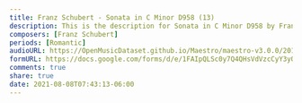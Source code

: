 ```yaml
---
title: Franz Schubert - Sonata in C Minor D958 (13)
description: This is the description for Sonata in C Minor D958 by Franz Schubert
composers: [Franz Schubert]
periods: [Romantic]
audioURL: https://OpenMusicDataset.github.io/Maestro/maestro-v3.0.0/2018/MIDI-Unprocessed_Schubert7-9_MID--AUDIO_11_R2_2018_wav.midi
formURL: https://docs.google.com/forms/d/e/1FAIpQLSc0y7Q4QHsVdVzcCyY3yOJcdrE33D7rjxKxyzLo2VHY30-iqA/viewform
comments: true
share: true
date: 2021-08-08T07:43:13-06:00
---
```

